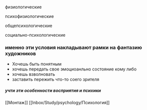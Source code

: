 физиологические

психофизиологические

общепсихологические

социально-психологические


### именно эти условия накладывают рамки на фантазию художников
- Хочешь быть понятным 
- хочешь передать свое эмоциоанльно состояние кому либо
- хочешь взволновать
- заставить пережить что-то соего зрителя

##### учти эти особенности восприятия и психики


[[Монтаж]]  [[Inbox/Study/psychology/Психология]]